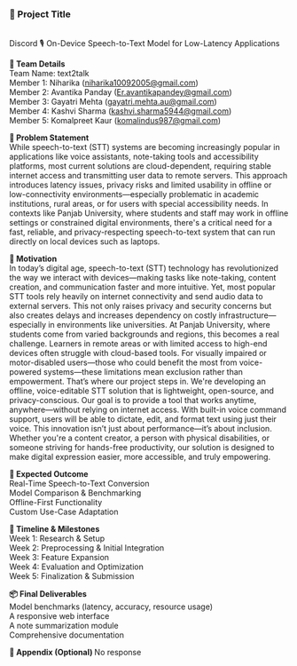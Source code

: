 <h3> 🧠 Project Title </h3>
</br>
Discord
🎙️ On-Device Speech-to-Text Model for Low-Latency Applications 

<b> 👥 Team Details </b>
</br>
Team Name: text2talk
</br>
Member 1: Niharika (niharika10092005@gmail.com)
</br>
Member 2: Avantika Panday (Er.avantikapandey@gmail.com)
</br>
Member 3: Gayatri Mehta (gayatri.mehta.au@gmail.com)
</br>
Member 4: Kashvi Sharma (kashvi.sharma5944@gmail.com)
</br>
Member 5: Komalpreet Kaur (komalindus987@gmail.com)

<b> 🧩 Problem Statement  </b>
</br>
While speech-to-text (STT) systems are becoming increasingly popular in applications like voice assistants, note-taking tools and accessibility platforms, most current solutions are cloud-dependent, requiring stable internet access and transmitting user data to remote servers. This approach introduces latency issues, privacy risks and limited usability in offline or low-connectivity environments—especially problematic in academic institutions, rural areas, or for users with special accessibility needs.
In contexts like Panjab University, where students and staff may work in offline settings or constrained digital environments, there's a critical need for a fast, reliable, and privacy-respecting speech-to-text system that can run directly on local devices such as laptops.

<b> 🚀 Motivation  </b>
</br>
In today’s digital age, speech-to-text (STT) technology has revolutionized the way we interact with devices—making tasks like note-taking, content creation, and communication faster and more intuitive. Yet, most popular STT tools rely heavily on internet connectivity and send audio data to external servers. This not only raises privacy and security concerns but also creates delays and increases dependency on costly infrastructure—especially in environments like universities.
At Panjab University, where students come from varied backgrounds and regions, this becomes a real challenge. Learners in remote areas or with limited access to high-end devices often struggle with cloud-based tools. For visually impaired or motor-disabled users—those who could benefit the most from voice-powered systems—these limitations mean exclusion rather than empowerment.
That’s where our project steps in.
We're developing an offline, voice-editable STT solution that is lightweight, open-source, and privacy-conscious. Our goal is to provide a tool that works anytime, anywhere—without relying on internet access. With built-in voice command support, users will be able to dictate, edit, and format text using just their voice.
This innovation isn’t just about performance—it’s about inclusion. Whether you're a content creator, a person with physical disabilities, or someone striving for hands-free productivity, our solution is designed to make digital expression easier, more accessible, and truly empowering.

<b> 🎯 Expected Outcome  </b>
</br>
Real-Time Speech-to-Text Conversion
</br>
Model Comparison & Benchmarking
</br>
Offline-First Functionality
</br>
Custom Use-Case Adaptation

<b> 📅 Timeline & Milestones  </b>
</br>
Week 1: Research & Setup
</br>
Week 2: Preprocessing & Initial Integration
</br>
Week 3: Feature Expansion
</br>
Week 4: Evaluation and Optimization
</br>
Week 5: Finalization & Submission

<b> 📦 Final Deliverables  </b>
</br>
Model benchmarks (latency, accuracy, resource usage)
</br>
A responsive web interface
</br>
A note summarization module
</br>
Comprehensive documentation

<b> 📎 Appendix (Optional) </b>
No response
